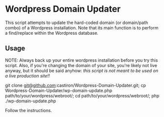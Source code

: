 # Wordpress Domain Updater

This script attempts to update the hard-coded domain (or domain/path combo) of a Wordpress installation.  Note that its main function is to perform a find/replace within the Wordpress database.

## Usage

NOTE: Always back up your entire wordpress installation before you try this script.  Also, if you're changing the domain of your site, you're likely not live anyway, but it should be said anyhow: *this script is not meant to be used on a live production site!!*

git clone git@github.com:castiron/Wordpress-Domain-Updater.git;
cp Wordpress-Domain-Updater/wp-domain-update.php path/to/your/wordpress/webroot/;
cd path/to/your/wordpress/webroot/;
php ./wp-domain-update.php

Follow the instructions.